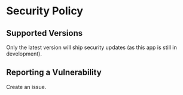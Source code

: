 # Security Policy

## Supported Versions

Only the latest version will ship security updates (as this app is still in development).

## Reporting a Vulnerability

Create an issue.
